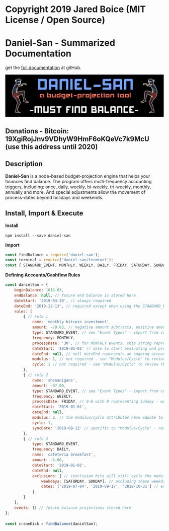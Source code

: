 # Copyright 2019 Jared Boice (MIT License / Open Source)

# Daniel-San - Summarized Documentation

get the [full documentation](https://github.com/jaredboice/daniel-san) at gitHub.

![Daniel-San](screenshots/daniel-san-logo.png 'Daniel-San')

## Donations - Bitcoin: 19XgiRojJnv9VDhyW9HmF6oKQeVc7k9McU (use this address until 2020)

## Description

**Daniel-San** is a node-based budget-projection engine that helps your finances find balance. The program offers multi-frequency accounting triggers, including: once, daily, weekly, bi-weekly, tri-weekly, monthly, annually and more. And special adjustments allow the movement of process-dates beyond holidays and weekends.

## Install, Import & Execute

**Install**

`npm install --save daniel-san`

**Import**

```javascript
const findBalance = require('daniel-san');
const terminal = require('daniel-san/terminal');
const { STANDARD_EVENT, MONTHLY, WEEKLY, DAILY, FRIDAY, SATURDAY, SUNDAY } = require('daniel-san/constants');
```

**Defining Accounts/Cashflow Rules**

```javascript
const danielSan = {
    beginBalance: 1618.03,
    endBalance: null, // future end balance is stored here
    dateStart: '2019-03-20', // always required
    dateEnd: '2019-12-13', // required except when using the STANDARD_EVENT with a frequency of ONCE
    rules: [
        { // rule 1
            name: 'monthly bitcoin investment',
            amount: -79.83, // negative amount subtracts, positive amount adds
            type: STANDARD_EVENT, // see "Event Types" - import from constants.js
            frequency: MONTHLY,
            processDate: '30', // for MONTHLY events, this string represents the day within that month
            dateStart: '2019-01-01' // date to start evaluating and processing this account
            dateEnd: null, // null dateEnd represents an ongoing account
            modulus: 1, // not required - see "Modulus/Cycle" to review this advanced feature
            cycle: 1 // not required - see "Modulus/Cycle" to review this advanced feature
        },
        { // rule 2
            name: 'shenanigans',
            amount: -97.00,
            type: STANDARD_EVENT, // see "Event Types" - import from constants.js
            frequency: WEEKLY,
            processDate: FRIDAY, // 0-6 with 0 representing Sunday - weekday constants are available to be imported
            dateStart: '2019-01-01',
            dateEnd: null,
            modulus: 2, // the modulus/cycle attributes here equate to every other Weekday (in this particular case due to the WEEKLY frequency)
            cycle: 1,
            syncDate: '2019-08-12' // specific to "Modulus/Cycle" - read that section for instructions
        },
        { // rule 3
            type: STANDARD_EVENT,
            frequency: DAILY,
            name: 'cafeteria breakfast',
            amount: -5.00,
            dateStart: '2019-01-01',
            dateEnd: null,
            exclusions: { // (exclusion hits will still cycle the modulus for STANDARD_EVENTS
                weekdays: [SATURDAY, SUNDAY], // excluding these weekdays
                dates: ['2019-07-04', '2019-09-17', '2019-10-31'] // exluding these specific dates
            }
        }
    ],
    events: [] // future balance projections stored here
};

const craneKick = findBalance(danielSan);
```